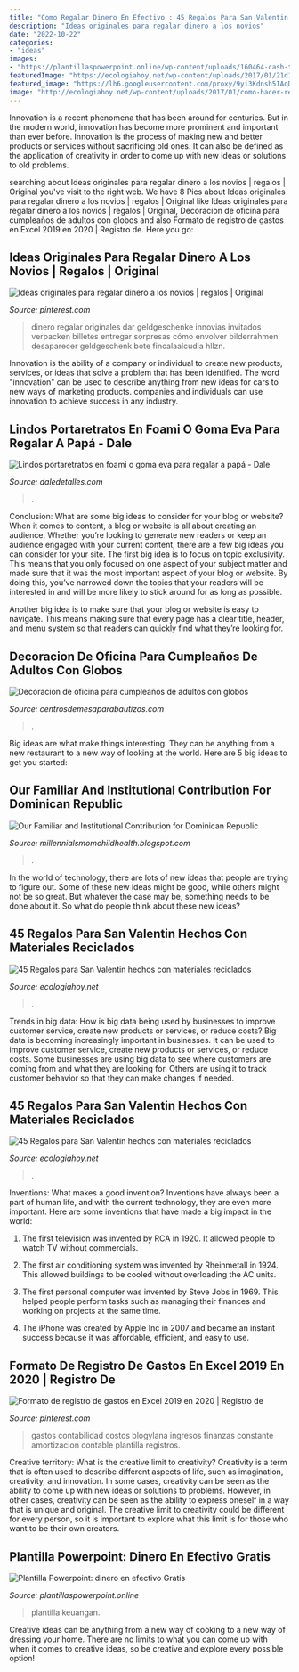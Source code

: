 ```yaml
---
title: "Como Regalar Dinero En Efectivo : 45 Regalos Para San Valentin Hechos Con Materiales Reciclados"
description: "Ideas originales para regalar dinero a los novios"
date: "2022-10-22"
categories:
- "ideas"
images:
- "https://plantillaspowerpoint.online/wp-content/uploads/160464-cash-template-4x3-1-1.jpg"
featuredImage: "https://ecologiahoy.net/wp-content/uploads/2017/01/21d1f0c24edd333f7975d483d10864da.jpg"
featured_image: "https://lh6.googleusercontent.com/proxy/9yi3Kdnsh5IAqDalcVEmuCEwanDMMWvf96O3b9qFI7UrLb98buFzFYmZX7jLqjFKXQQ-15sUSCRuFOI1F-qUPX4v1V4=w1200-h630-n-k-no-nu"
image: "http://ecologiahoy.net/wp-content/uploads/2017/01/como-hacer-regalos-para-san-valentin-con-material-reciclado-corazon-de-corchos-1.jpg"
---
```



Innovation is a recent phenomena that has been around for centuries. But in the modern world, innovation has become more prominent and important than ever before. Innovation is the process of making new and better products or services without sacrificing old ones. It can also be defined as the application of creativity in order to come up with new ideas or solutions to old problems.

	

		
searching about Ideas originales para regalar dinero a los novios | regalos | Original you've visit to the right web. We have 8 Pics about Ideas originales para regalar dinero a los novios | regalos | Original like Ideas originales para regalar dinero a los novios | regalos | Original, Decoracion de oficina para cumpleaños de adultos con globos and also Formato de registro de gastos en Excel 2019 en 2020 | Registro de. Here you go:
		
    
## Ideas Originales Para Regalar Dinero A Los Novios | Regalos | Original

<img loading=lazy src="https://i.pinimg.com/736x/c3/d0/47/c3d04781d88dade41b01b74e9b5494a7--ideas-para-money-creation.jpg?b=t" onerror="this.onerror=null;this.src='https://tse4.mm.bing.net/th?id=OIP.pKK2ZX73MXUCTZJClsZmFAHaJ4&amp;pid=15.1';" alt="Ideas originales para regalar dinero a los novios | regalos | Original">

_Source: pinterest.com_

>dinero regalar originales dar geldgeschenke innovias invitados verpacken billetes entregar sorpresas cómo envolver bilderrahmen desaparecer geldgeschenk bote fincalaalcudia hllzn. 

	

Innovation is the ability of a company or individual to create new products, services, or ideas that solve a problem that has been identified. The word "innovation" can be used to describe anything from new ideas for cars to new ways of marketing products. companies and individuals can use innovation to achieve success in any industry.

    
## Lindos Portaretratos En Foami O Goma Eva Para Regalar A Papá - Dale

<img loading=lazy src="https://i1.wp.com/www.daledetalles.com/wp-content/uploads/2018/06/portaretratos-para-papa9.jpg?resize=540%2C720" onerror="this.onerror=null;this.src='https://tse4.mm.bing.net/th?id=OIP.xEecL7KJxhjiX-uU3gccZQHaJ4&amp;pid=15.1';" alt="Lindos portaretratos en foami o goma eva para regalar a papá - Dale">

_Source: daledetalles.com_

>. 

	

Conclusion: What are some big ideas to consider for your blog or website?
When it comes to content, a blog or website is all about creating an audience. Whether you’re looking to generate new readers or keep an audience engaged with your current content, there are a few big ideas you can consider for your site. 
The first big idea is to focus on topic exclusivity. This means that you only focused on one aspect of your subject matter and made sure that it was the most important aspect of your blog or website. By doing this, you’ve narrowed down the topics that your readers will be interested in and will be more likely to stick around for as long as possible. 

Another big idea is to make sure that your blog or website is easy to navigate. This means making sure that every page has a clear title, header, and menu system so that readers can quickly find what they’re looking for.

    
## Decoracion De Oficina Para Cumpleaños De Adultos Con Globos

<img loading=lazy src="https://centrosdemesaparabautizos.com/wp-content/uploads/2017/02/decoracion-de-oficina-para-cumpleaños-para-mujer.jpg" onerror="this.onerror=null;this.src='https://tse4.mm.bing.net/th?id=OIP.8eBJCZYf7CTNzrxpmDydbQAAAA&amp;pid=15.1';" alt="Decoracion de oficina para cumpleaños de adultos con globos">

_Source: centrosdemesaparabautizos.com_

>. 

	

Big ideas are what make things interesting. They can be anything from a new restaurant to a new way of looking at the world. Here are 5 big ideas to get you started: 

    
## Our Familiar And Institutional Contribution For Dominican Republic

<img loading=lazy src="https://lh6.googleusercontent.com/proxy/9yi3Kdnsh5IAqDalcVEmuCEwanDMMWvf96O3b9qFI7UrLb98buFzFYmZX7jLqjFKXQQ-15sUSCRuFOI1F-qUPX4v1V4=w1200-h630-n-k-no-nu" onerror="this.onerror=null;this.src='https://tse1.mm.bing.net/th?id=OIP.auRuixh8uzDwFeJZ4n3LcAHaFj&amp;pid=15.1';" alt="Our Familiar and Institutional Contribution for Dominican Republic">

_Source: millennialsmomchildhealth.blogspot.com_

>. 

	

In the world of technology, there are lots of new ideas that people are trying to figure out. Some of these new ideas might be good, while others might not be so great. But whatever the case may be, something needs to be done about it. So what do people think about these new ideas?

    
## 45 Regalos Para San Valentin Hechos Con Materiales Reciclados

<img loading=lazy src="https://ecologiahoy.net/wp-content/uploads/2017/01/21d1f0c24edd333f7975d483d10864da.jpg" onerror="this.onerror=null;this.src='https://tse3.mm.bing.net/th?id=OIP.pHU_rVXD9KM7naIWT5IghAHaJ4&amp;pid=15.1';" alt="45 Regalos para San Valentin hechos con materiales reciclados">

_Source: ecologiahoy.net_

>. 

	

Trends in big data: How is big data being used by businesses to improve customer service, create new products or services, or reduce costs?
Big data is becoming increasingly important in businesses. It can be used to improve customer service, create new products or services, or reduce costs. Some businesses are using big data to see where customers are coming from and what they are looking for. Others are using it to track customer behavior so that they can make changes if needed.

    
## 45 Regalos Para San Valentin Hechos Con Materiales Reciclados

<img loading=lazy src="http://ecologiahoy.net/wp-content/uploads/2017/01/como-hacer-regalos-para-san-valentin-con-material-reciclado-corazon-de-corchos-1.jpg" onerror="this.onerror=null;this.src='https://tse1.mm.bing.net/th?id=OIP.h0FegWlGsDxF3dAQycwh1wHaGB&amp;pid=15.1';" alt="45 Regalos para San Valentin hechos con materiales reciclados">

_Source: ecologiahoy.net_

>. 

	

Inventions: What makes a good invention?
Inventions have always been a part of human life, and with the current technology, they are even more important. Here are some inventions that have made a big impact in the world:
1. The first television was invented by RCA in 1920. It allowed people to watch TV without commercials.

2. The first air conditioning system was invented by Rheinmetall in 1924. This allowed buildings to be cooled without overloading the AC units.

3. The first personal computer was invented by Steve Jobs in 1969. This helped people perform tasks such as managing their finances and working on projects at the same time.

4. The iPhone was created by Apple Inc in 2007 and became an instant success because it was affordable, efficient, and easy to use.

    
## Formato De Registro De Gastos En Excel 2019 En 2020 | Registro De

<img loading=lazy src="https://i.pinimg.com/736x/71/08/f4/7108f46b8c5ef230eaadb36bef8e9319.jpg" onerror="this.onerror=null;this.src='https://tse1.mm.bing.net/th?id=OIP.6rIaifJrFidDdWdrknL8WQHaLH&amp;pid=15.1';" alt="Formato de registro de gastos en Excel 2019 en 2020 | Registro de">

_Source: pinterest.com_

>gastos contabilidad costos blogylana ingresos finanzas constante amortizacion contable plantilla registros. 

	

Creative territory: What is the creative limit to creativity?
Creativity is a term that is often used to describe different aspects of life, such as imagination, creativity, and innovation. In some cases, creativity can be seen as the ability to come up with new ideas or solutions to problems. However, in other cases, creativity can be seen as the ability to express oneself in a way that is unique and original. The creative limit to creativity could be different for every person, so it is important to explore what this limit is for those who want to be their own creators.

    
## Plantilla Powerpoint: Dinero En Efectivo Gratis

<img loading=lazy src="https://plantillaspowerpoint.online/wp-content/uploads/160464-cash-template-4x3-1-1.jpg" onerror="this.onerror=null;this.src='https://tse2.mm.bing.net/th?id=OIP.nKUdWFL3dfY0YvMMlq-uygHaFj&amp;pid=15.1';" alt="Plantilla Powerpoint: dinero en efectivo Gratis">

_Source: plantillaspowerpoint.online_

>plantilla keuangan. 

	

Creative ideas can be anything from a new way of cooking to a new way of dressing your home. There are no limits to what you can come up with when it comes to creative ideas, so be creative and explore every possible option!

